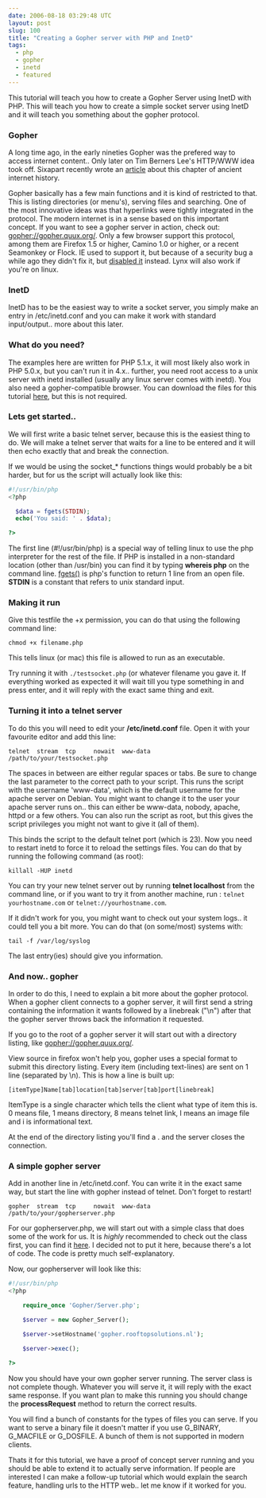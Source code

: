```yaml
---
date: 2006-08-18 03:29:48 UTC
layout: post
slug: 100
title: "Creating a Gopher server with PHP and InetD"
tags:
  - php
  - gopher
  - inetd
  - featured
---
```


This tutorial will teach you how to create a Gopher Server using InetD with PHP. This will teach you how to create a simple socket server using InetD and it will teach you something about the gopher protocol.

<h3>Gopher</h3>

A long time ago, in the early nineties Gopher was the prefered way to access internet content.. Only later on Tim Berners Lee's HTTP/WWW idea took off. Sixapart recently wrote an <a href="http://www.sixapart.com/about/news/2006/08/digging_up_info.html">article</a> about this chapter of ancient internet history.

Gopher basically has a few main functions and it is kind of restricted to that. This is listing directories (or menu's), serving files and searching. One of the most innovative ideas was that hyperlinks were tightly integrated in the protocol. The modern internet is in a sense based on this important concept. If you want to see a gopher server in action, check out: <a href="gopher://gopher.quux.org/">gopher://gopher.quux.org/</a>. Only a few browser support this protocol, among them are Firefox 1.5 or higher, Camino 1.0 or higher, or a recent Seamonkey or Flock. IE used to support it, but because of a security bug a while ago they didn't fix it, but <a href="http://www.microsoft.com/technet/security/bulletin/MS02-047.mspx">disabled it</a> instead. Lynx will also work if you're on linux.

<h3>InetD</h3>

InetD has to be the easiest way to write a socket server, you simply make an entry in /etc/inetd.conf and you can make it work with standard input/output.. more about this later.

<h3>What do you need?</h3>

The examples here are written for PHP 5.1.x, it will most likely also work in PHP 5.0.x, but you can't run it in 4.x.. further, you need root access to a unix server with inetd installed (usually  any linux server comes with inetd). You also need a gopher-compatible browser. You can download the files for this tutorial <a href="https://github.com/evert/PHPGopherServer">here</a>, but this is not required.

<h3>Lets get started..</h3>

We will first write a basic telnet server, because this is the easiest thing to do. We will make a telnet server that waits for a line to be entered and it will then echo exactly that and break the connection.

If we would be using the socket_* functions things would probably be a bit harder, but for us the script will actually look like this:</p>

```php
#!/usr/bin/php
<?php

  $data = fgets(STDIN);
  echo('You said: ' . $data);

?>
```

The first line (#!/usr/bin/php) is a special way of telling linux to use the php interpreter for the rest of the file. If PHP is installed in a non-standard location (other than /usr/bin) you can find it by typing <b>whereis php</b> on the command line.
<a href="http://nl2.php.net/fgets">fgets()</a> is php's function to return 1 line from an open file. <b>STDIN</b> is a constant that refers to unix standard input.

<h3>Making it run</h3>

Give this testfile the +x permission, you can do that using the following command line:

```
chmod +x filename.php
```

This tells linux (or mac) this file is allowed to run as an executable.

Try running it with `./testsocket.php` (or whatever filename you gave it. If everything worked as expected it will wait till you type something in and press enter, and it will reply with the exact same thing and exit.

<h3>Turning it into a telnet server</h3>

To do this you will need to edit your <b>/etc/inetd.conf</b> file. Open it with your favourite editor and add this line:

```
telnet  stream  tcp     nowait  www-data    /path/to/your/testsocket.php
```

The spaces in between are either regular spaces or tabs. Be sure to change the last parameter to the correct path to your script. This runs the script with the username 'www-data', which is the default username for the apache server on Debian. You might want to change it to the user your apache server runs on.. this can either be www-data, nobody, apache, httpd or a few others. You can also run the script as root, but this gives the script privileges you might not want to give it (all of them).

This binds the script to the default telnet port (which is 23). Now you need to restart inetd to force it to reload the settings files. You can do that by running the following command (as root):

```
killall -HUP inetd
```

You can try your new telnet server out by running <b>telnet localhost</b> from the command line, or if you want to try it from another machine, run : `telnet yourhostname.com` or `telnet://yourhostname.com`.

If it didn't work for you, you might want to check out your system logs.. it could tell you a bit more. You can do that (on some/most) systems with:

```
tail -f /var/log/syslog
```

The last entry(ies) should give you information.

<h3>And now.. gopher</h3>

In order to do this, I need to explain a bit more about the gopher protocol. When a gopher client connects to a gopher server, it will first send a string containing the information it wants followed by a linebreak ("\n") after that the gopher server throws back the information it requested.

If you go to the root of a gopher server it will start out with a directory listing, like <a href="gopher://gopher.quux.org/">gopher://gopher.quux.org/</a>.

View source in firefox won't help you, gopher uses a special format to submit this directory listing. Every item (including text-lines) are sent on 1 line (separated by \n). This is how a line is built up:

```
[itemType]Name[tab]location[tab]server[tab]port[linebreak]
```

ItemType is a single character which tells the client what type of item this is. 0 means file, 1 means directory, 8 means telnet link, I means an image file and i is informational text.

At the end of the directory listing you'll find a . and the server closes the connection.

<h3>A simple gopher server</h3>

Add in another line in /etc/inetd.conf. You can write it in the exact same way, but start the line with gopher instead of telnet. Don't forget to restart!

```
gopher  stream  tcp     nowait  www-data    /path/to/your/gopherserver.php
```

For our gopherserver.php, we will start out with a simple class that does some of the work for us. It is _highly_ recommended to check out the class first, you can find it <a href="https://github.com/evert/PHPGopherServer/blob/master/gopherserver/Gopher/Server.php">here</a>. I decided not to put it here, because there's a lot of code. The code is pretty much self-explanatory.

Now, our gopherserver will look like this:

```php
#!/usr/bin/php
<?php

    require_once 'Gopher/Server.php';

    $server = new Gopher_Server();

    $server->setHostname('gopher.rooftopsolutions.nl');

    $server->exec();

?>
```

Now you should have your own gopher server running. The server class is not complete though. Whatever you will serve it, it will reply with the exact same response. If you want plan to make this running you should change the <b>processRequest</b> method to return the correct results.

You will find a bunch of constants for the types of files you can serve. If you want to serve a binary file it doesn't matter if you use G_BINARY, G_MACFILE or G_DOSFILE. A bunch of them is not supported in modern clients.

Thats it for this tutorial, we have a proof of concept server running and you should be able to extend it to actually serve information. If people are interested I can make a follow-up tutorial which would explain the search feature, handling urls to the HTTP web.. let me know if it worked for you.

